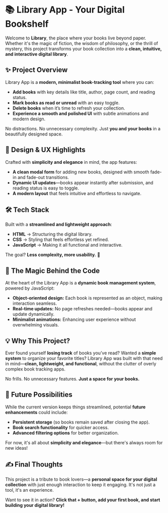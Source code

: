 # 📚 Library App - Your Digital Bookshelf

Welcome to **Library**, the place where your books live beyond paper. Whether it's the magic of fiction, the wisdom of philosophy, or the thrill of mystery, this project transforms your book collection into a **clean, intuitive, and interactive digital library**.

## ✨ Project Overview

Library App is a **modern, minimalist book-tracking tool** where you can:
- **Add books** with key details like title, author, page count, and reading status.
- **Mark books as read or unread** with an easy toggle.
- **Delete books** when it’s time to refresh your collection.
- **Experience a smooth and polished UI** with subtle animations and modern design.

No distractions. No unnecessary complexity. Just **you and your books** in a beautifully designed space.

## 🎨 Design & UX Highlights

Crafted with **simplicity and elegance** in mind, the app features:
- **A clean modal form** for adding new books, designed with smooth fade-in and fade-out transitions.
- **Dynamic UI updates**—books appear instantly after submission, and reading status is easy to toggle.
- **A modern layout** that feels intuitive and effortless to navigate.

## 🛠️ Tech Stack

Built with a **streamlined and lightweight approach**:
- **HTML** → Structuring the digital library.
- **CSS** → Styling that feels effortless yet refined.
- **JavaScript** → Making it all functional and interactive.

The goal? **Less complexity, more usability.** 🚀

## 📖 The Magic Behind the Code

At the heart of the Library App is a **dynamic book management system**, powered by JavaScript:
- **Object-oriented design:** Each book is represented as an object, making interaction seamless.
- **Real-time updates:** No page refreshes needed—books appear and update dynamically.
- **Minimalist animations:** Enhancing user experience without overwhelming visuals.

## 💡 Why This Project?

Ever found yourself **losing track** of books you’ve read? Wanted a **simple system** to organize your favorite titles? Library App was built with that need in mind—**clean, lightweight, and functional**, without the clutter of overly complex book tracking apps.

No frills. No unnecessary features. **Just a space for your books.**

## 🚀 Future Possibilities

While the current version keeps things streamlined, potential **future enhancements** could include:
- **Persistent storage** (so books remain saved after closing the app).
- **Book search functionality** for quicker access.
- **Advanced filtering options** for better organization.

For now, it's all about **simplicity and elegance**—but there's always room for new ideas!

## ✍️ Final Thoughts

This project is a tribute to book lovers—a **personal space for your digital collection** with just enough interaction to keep it engaging. It's not just a tool, it's an experience. 

Want to see it in action? **Click that + button, add your first book, and start building your digital library!**
